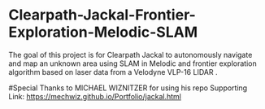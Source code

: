 # Clearpath-Jackal-Frontier-Exploration-Melodic-SLAM
The goal of this project is for Clearpath Jackal to autonomously navigate and map an unknown area using SLAM in Melodic and frontier exploration algorithm based on laser data from a Velodyne VLP-16 LIDAR .

#Special Thanks to  MICHAEL WIZNITZER  for using his repo
Supporting Link:
https://mechwiz.github.io/Portfolio/jackal.html
